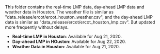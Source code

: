 This folder contains the real-time LMP data, day-ahead LMP data and weather data in Houston. The weather file is similar as "data_release/ercot/ercot_houston_weather.csv", and the day-ahead LMP data is similar as "data_release/ercot/ercot_houston_lmp.csv". But updated more frequently without delays.

- **Real-time LMP in Houston**: Available for Aug 21, 2020.
- **Day-ahead LMP in HOuston**: Available for Aug 22, 2020.
- **Weather Data in Houston**: Available for Aug 21, 2020.
